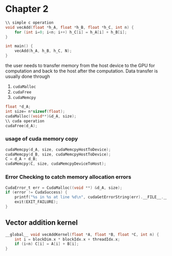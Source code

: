 # Chapter 2

```C
\\ simple c operation
void vecAdd(float *h_A, float *h_B, float *h_C, int n) {
    for (int i=0; i<n; i++) h_C[i] = h_A[i] + h_B[i];
}

int main() {
    vecAdd(h_A, h_B, h_C, N);
}
```

the user needs to transfer memory from the host device to the GPU for computation and back to
the host after the computation. Data transfer is usually done through 
1. `cudaMalloc`
2. `cudaFree`
3. `cudaMemcpy`

```C
float *d_A;
int size= n*sizeof(float);
cudaMalloc((void**)&d_A, size);
\\ cuda operation
cudaFree(d_A);
```

### usage of cuda memory copy

```C
cudaMemcpy(d_A, size, cudaMemcpyHostToDevice);
cudaMemcpy(d_B, size, cudaMemcpyHostToDevice);
C = d_A + d_B;
cudaMemcpy(C, size, cudaMemcpyDeviceToHost);
```

### Error Checking to catch memory allocation errors
```C
CudaError_t err = CudaMalloc((void **) &d_A, size);
if (error != CudaSuccess) {
    printf("%s in %s at line %d\n", cudaGetErrorString(err).__FILE__.__LINE__);
    exit(EXIT_FAILURE);
}
```

## Vector addition kernel

```C
__global__ void vecAddKernel(float *A, float *B, float *C, int n) {
    int i = blockDim.x * blockIdx.x + threadIdx.x;
    if (i<n) C[i] = A[i] + B[i];
}
```


